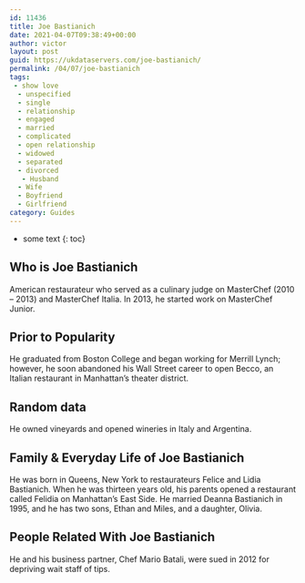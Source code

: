 ```yaml
---
id: 11436
title: Joe Bastianich
date: 2021-04-07T09:38:49+00:00
author: victor
layout: post
guid: https://ukdataservers.com/joe-bastianich/
permalink: /04/07/joe-bastianich
tags:
 - show love
  - unspecified
  - single
  - relationship
  - engaged
  - married
  - complicated
  - open relationship
  - widowed
  - separated
  - divorced
   - Husband
  - Wife
  - Boyfriend
  - Girlfriend
category: Guides
---
```


* some text
{: toc}


## Who is Joe Bastianich



American restaurateur who served as a culinary judge on MasterChef (2010 &#8211; 2013) and MasterChef Italia. In 2013, he started work on MasterChef Junior.

                
                
                
## Prior to Popularity



He graduated from Boston College and began working for Merrill Lynch; however, he soon abandoned his Wall Street career to open Becco, an Italian restaurant in Manhattan&#8217;s theater district.

                
                
                
## Random data



He owned vineyards and opened wineries in Italy and Argentina.

                
                
                
## Family & Everyday Life of Joe Bastianich



He was born in Queens, New York to restaurateurs Felice and Lidia Bastianich. When he was thirteen years old, his parents opened a restaurant called Felidia on Manhattan&#8217;s East Side. He married Deanna Bastianich in 1995, and he has two sons, Ethan and Miles, and a daughter, Olivia.

                
                
                
## People Related With Joe Bastianich



He and his business partner, Chef Mario Batali, were sued in 2012 for depriving wait staff of tips.

                
              
            
          
          
          